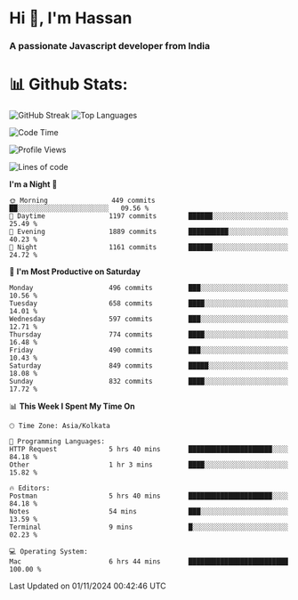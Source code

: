 # Hi 👋, I'm Hassan
### A passionate Javascript developer from India


# 📊 Github Stats:
![GitHub Streak](https://github-readme-streak-stats.herokuapp.com/?user=codeblooded47&theme=dracula&hide_border=false)
![Top Languages](https://github-readme-stats.vercel.app/api/top-langs/?username=codeblooded47&layout=compact&theme=dracula)



<!--START_SECTION:waka-->
![Code Time](http://img.shields.io/badge/Code%20Time-860%20hrs%2043%20mins-blue)

![Profile Views](http://img.shields.io/badge/Profile%20Views-1-blue)

![Lines of code](https://img.shields.io/badge/From%20Hello%20World%20I%27ve%20Written-23.7%20million%20lines%20of%20code-blue)

**I'm a Night 🦉** 

```text
🌞 Morning                449 commits         ██░░░░░░░░░░░░░░░░░░░░░░░   09.56 % 
🌆 Daytime                1197 commits        ██████░░░░░░░░░░░░░░░░░░░   25.49 % 
🌃 Evening                1889 commits        ██████████░░░░░░░░░░░░░░░   40.23 % 
🌙 Night                  1161 commits        ██████░░░░░░░░░░░░░░░░░░░   24.72 % 
```
📅 **I'm Most Productive on Saturday** 

```text
Monday                   496 commits         ███░░░░░░░░░░░░░░░░░░░░░░   10.56 % 
Tuesday                  658 commits         ████░░░░░░░░░░░░░░░░░░░░░   14.01 % 
Wednesday                597 commits         ███░░░░░░░░░░░░░░░░░░░░░░   12.71 % 
Thursday                 774 commits         ████░░░░░░░░░░░░░░░░░░░░░   16.48 % 
Friday                   490 commits         ███░░░░░░░░░░░░░░░░░░░░░░   10.43 % 
Saturday                 849 commits         █████░░░░░░░░░░░░░░░░░░░░   18.08 % 
Sunday                   832 commits         ████░░░░░░░░░░░░░░░░░░░░░   17.72 % 
```


📊 **This Week I Spent My Time On** 

```text
🕑︎ Time Zone: Asia/Kolkata

💬 Programming Languages: 
HTTP Request             5 hrs 40 mins       █████████████████████░░░░   84.18 % 
Other                    1 hr 3 mins         ████░░░░░░░░░░░░░░░░░░░░░   15.82 % 

🔥 Editors: 
Postman                  5 hrs 40 mins       █████████████████████░░░░   84.18 % 
Notes                    54 mins             ███░░░░░░░░░░░░░░░░░░░░░░   13.59 % 
Terminal                 9 mins              █░░░░░░░░░░░░░░░░░░░░░░░░   02.23 % 

💻 Operating System: 
Mac                      6 hrs 44 mins       █████████████████████████   100.00 % 
```


 Last Updated on 01/11/2024 00:42:46 UTC
<!--END_SECTION:waka-->

